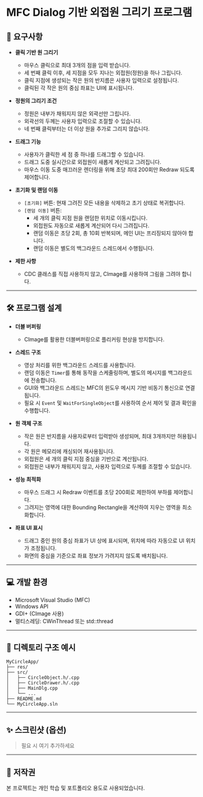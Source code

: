 
# MFC Dialog 기반 외접원 그리기 프로그램

## 📌 요구사항

- **클릭 기반 원 그리기**
  - 마우스 클릭으로 최대 3개의 점을 입력 받습니다.
  - 세 번째 클릭 이후, 세 지점을 모두 지나는 외접원(정원)을 하나 그립니다.
  - 클릭 지점에 생성되는 작은 원의 반지름은 사용자 입력으로 설정됩니다.
  - 클릭된 각 작은 원의 중심 좌표는 UI에 표시됩니다.

- **정원의 그리기 조건**
  - 정원은 내부가 채워지지 않은 외곽선만 그립니다.
  - 외곽선의 두께는 사용자 입력으로 조절할 수 있습니다.
  - 네 번째 클릭부터는 더 이상 원을 추가로 그리지 않습니다.

- **드래그 기능**
  - 사용자가 클릭한 세 점 중 하나를 드래그할 수 있습니다.
  - 드래그 도중 실시간으로 외접원이 새롭게 계산되고 그려집니다.
  - 마우스 이동 도중 매끄러운 렌더링을 위해 초당 최대 200회만 Redraw 되도록 제어합니다.

- **초기화 및 랜덤 이동**
  - `[초기화]` 버튼: 현재 그려진 모든 내용을 삭제하고 초기 상태로 복귀합니다.
  - `[랜덤 이동]` 버튼:
    - 세 개의 클릭 지점 원을 랜덤한 위치로 이동시킵니다.
    - 외접원도 자동으로 새롭게 계산되어 다시 그려집니다.
    - 랜덤 이동은 초당 2회, 총 10회 반복되며, 메인 UI는 프리징되지 않아야 합니다.
    - 랜덤 이동은 별도의 백그라운드 스레드에서 수행됩니다.

- **제한 사항**
  - CDC 클래스를 직접 사용하지 않고, CImage를 사용하여 그림을 그려야 합니다.

---

## 🛠️ 프로그램 설계

- **더블 버퍼링**
  - CImage를 활용한 더블버퍼링으로 플리커링 현상을 방지합니다.

- **스레드 구조**
  - 영상 처리를 위한 백그라운드 스레드를 사용합니다.
  - 랜덤 이동은 `Timer`를 통해 동작을 스케줄링하며, 별도의 메시지를 백그라운드에 전송합니다.
  - GUI와 백그라운드 스레드는 MFC의 윈도우 메시지 기반 비동기 통신으로 연결됩니다.
  - 필요 시 `Event` 및 `WaitForSingleObject`를 사용하여 순서 제어 및 결과 확인을 수행합니다.

- **원 객체 구조**
  - 작은 원은 반지름을 사용자로부터 입력받아 생성되며, 최대 3개까지만 허용됩니다.
  - 각 원은 메모리에 캐싱되어 재사용됩니다.
  - 외접원은 세 개의 클릭 지점 중심을 기반으로 계산됩니다.
  - 외접원은 내부가 채워지지 않고, 사용자 입력으로 두께를 조절할 수 있습니다.

- **성능 최적화**
  - 마우스 드래그 시 Redraw 이벤트를 초당 200회로 제한하여 부하를 제어합니다.
  - 그려지는 영역에 대한 Bounding Rectangle을 계산하여 지우는 영역을 최소화합니다.

- **좌표 UI 표시**
  - 드래그 중인 원의 중심 좌표가 UI 상에 표시되며, 위치에 따라 자동으로 UI 위치가 조정됩니다.
  - 화면의 중심을 기준으로 좌표 정보가 가려지지 않도록 배치됩니다.

---

## 💻 개발 환경

- Microsoft Visual Studio (MFC)
- Windows API
- GDI+ (CImage 사용)
- 멀티스레딩: CWinThread 또는 std::thread

---

## 📂 디렉토리 구조 예시

```
MyCircleApp/
├── res/
├── src/
│   ├── CircleObject.h/.cpp
│   ├── CircleDrawer.h/.cpp
│   ├── MainDlg.cpp
│   └── ...
├── README.md
└── MyCircleApp.sln
```

---

## ✨ 스크린샷 (옵션)

> 필요 시 여기 추가하세요

---

## 📝 저작권

본 프로젝트는 개인 학습 및 포트폴리오 용도로 사용되었습니다.
